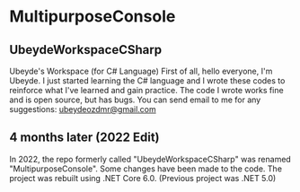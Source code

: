 # MultipurposeConsole
## UbeydeWorkspaceCSharp
Ubeyde's Workspace (for C# Language)
First of all, hello everyone, I'm Ubeyde. 
I just started learning the C# language and I wrote these codes to reinforce what I've learned and gain practice. 
The code I wrote works fine and is open source, but has bugs.
You can send email to me for any suggestions: ubeydeozdmr@gmail.com
## 4 months later (2022 Edit)
In 2022, the repo formerly called "UbeydeWorkspaceCSharp" was renamed "MultipurposeConsole". Some changes have been made to the code. The project was rebuilt using .NET Core 6.0. (Previous project was .NET 5.0)
